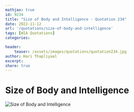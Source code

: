```yaml
---
mathjax: true
id: 9234
title: "Size of Body and Intelligence - Quotation 234"
date: 2022-11-12
url: '/quotations/size-of-body-and-intelligence'
tags: [WIA Quotations] 
categories: 

header:
    teaser: /assets/images/quotations/quotation234.jpg
author: Hari Thapliyaal 
excerpt:
share: true 
---
```


# Size of Body and Intelligence

![Size of Body and Intelligence](/assets/images/quotations/quotation234.jpg)
